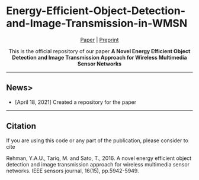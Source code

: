 # Energy-Efficient-Object-Detection-and-Image-Transmission-in-WMSN
<p align="center"> 
  <a href ="https://ieeexplore.ieee.org/abstract/document/7482640"> Paper</a> | 
  <a href="https://www.researchgate.net/publication/303770986_A_Novel_Energy_Efficient_Object_Detection_and_Image_Transmission_Approach_for_Wireless_Multimedia_Sensor_Networks"> Preprint </a>
  </p>
<div align="center">
  This is the official repository of our paper <b>A Novel Energy Efficient Object Detection and Image Transmission Approach for Wireless Multimedia Sensor Networks</b> 
</div>

<hr>
<h2> News> </h2>
<ul>
  <li>[April 18, 2021] Created a repository for the paper</li>
  </ul>

<hr>
<h2> Citation </h2>
<p> If you are using this code or any part of the publication, please consider to cite</p>
<p>  Rehman, Y.A.U., Tariq, M. and Sato, T., 2016. A novel energy efficient object detection and image transmission approach for wireless multimedia sensor networks. IEEE sensors journal, 16(15), pp.5942-5949.  </p>
</p>
